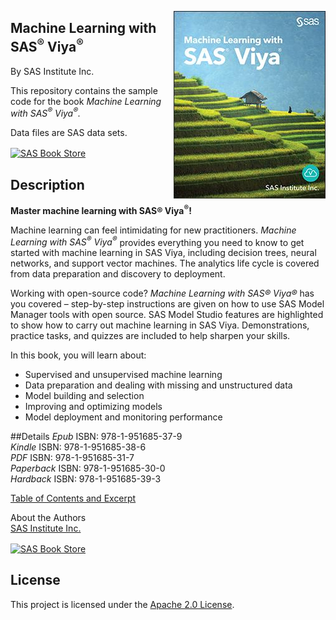 
<a href="ML_Viya.jpg"><img src='ML_Viya.jpg' align= 'right'/></a>


## Machine Learning with SAS<sup>®</sup> Viya<sup>®</sup>
By SAS Institute Inc.

This repository contains the sample code for the book <i>Machine Learning with SAS<sup>®</sup> Viya<sup>®</sup>.</i><p> 
Data files are SAS data sets. 

<a href=https://www.sas.com/store/books/categories/usage-and-reference/machine-learning-with-sas-viya-/prodBK_74588_en.html><img src="https://img.shields.io/badge/Buy%20Now-SAS%20Book%20Store-blue.svg" alt="SAS Book Store" align= 'center'/> </a>



## Description

**Master machine learning with SAS® Viya<sup>®</sup>!** 

Machine learning can feel intimidating for new practitioners. *Machine Learning with SAS<sup>®</sup> Viya<sup>®</sup>* provides everything you need to know to get started with machine learning in SAS Viya, including decision trees, neural networks, and support vector machines. The analytics life cycle is covered from data preparation and discovery to deployment. 

Working with open-source code? *Machine Learning with SAS® Viya®* has you covered – step-by-step instructions are given on how to use SAS Model Manager tools with open source. SAS Model Studio features are highlighted to show how to carry out machine learning in SAS Viya. Demonstrations, practice tasks, and quizzes are included to help sharpen your skills.

In this book, you will learn about:

- Supervised and unsupervised machine learning
- Data preparation and dealing with missing and unstructured data
- Model building and selection 
- Improving and optimizing models
- Model deployment and monitoring performance

##Details
*Epub* ISBN: 978-1-951685-37-9<br>
*Kindle* ISBN: 978-1-951685-38-6 <br>
*PDF* ISBN: 978-1-951685-31-7 <br>
*Paperback* ISBN: 978-1-951685-30-0 <br>
*Hardback* ISBN: 978-1-951685-39-3

<a href="https://www.sas.com/storefront/aux/en/spmlviya/74588_excerpt.pdf">Table of Contents and Excerpt</a><p>
About the Authors<br>
<a href="https://support.sas.com/en/books/authors/sas-institute-inc.html">SAS Institute Inc.</a>

  <a href="https://www.sas.com/store/books/categories/usage-and-reference/machine-learning-with-sas-viya-/prodBK_74588_en.html"><img src="https://img.shields.io/badge/Buy%20Now-SAS%20Book%20Store-blue.svg" alt="SAS Book Store" align= 'center'/> </a>


## License


This project is licensed under the [Apache 2.0 License](./LICENSE).

